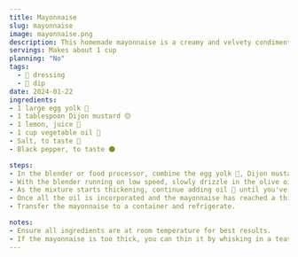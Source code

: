 ```yaml
---
title: Mayonnaise
slug: mayonnaise
image: mayonnaise.png
description: This homemade mayonnaise is a creamy and velvety condiment perfect for sandwiches, salads, and dips. Making your own mayonnaise allows you to control the quality of ingredients and avoid preservatives found in store-bought versions.
servings: Makes about 1 cup
planning: "No"
tags:
  - 🥗 dressing
  - 🥣 dip
date: 2024-01-22
ingredients:
- 1 large egg yolk 🥚
- 1 tablespoon Dijon mustard 🟡
- 1 lemon, juice 🍋
- 1 cup vegetable oil 🏺
- Salt, to taste 🧂
- Black pepper, to taste 🌑

steps:
- In the blender or food processor, combine the egg yolk 🥚, Dijon mustard 🟡, and lemon juice 🍋. Blend them together until well mixed.
- With the blender running on low speed, slowly drizzle in the olive oil 🏺. This process should be gradual to ensure the mixture emulsifies properly, do not go to fast.
- As the mixture starts thickening, continue adding oil 🏺 until you've used up the entire cup.
- Once all the oil is incorporated and the mayonnaise has reached a thick consistency, season it with salt 🧂 and pepper 🌑 to taste.
- Transfer the mayonnaise to a container and refrigerate.

notes:
- Ensure all ingredients are at room temperature for best results.
- If the mayonnaise is too thick, you can thin it by whisking in a teaspoon of water.
---
```

